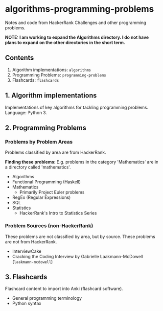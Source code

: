 # algorithms-programming-problems
Notes and code from HackerRank Challenges and other programming problems.

**NOTE: I am working to expand the Algorithms directory. I do not have plans to expand on the other directories in the short term.**

## Contents

1. Algorithm implementations: `algorithms`
2. Programming Problems: `programming-problems`
3. Flashcards: `flashcards`

## 1. Algorithm implementations

Implementations of key algorithms for tackling programming problems. Language: Python 3.

## 2. Programming Problems

### Problems by Problem Areas
Problems classified by area are from HackerRank. 

**Finding these problems**: E.g. problems in the category 'Mathematics' are in a directory called 'mathematics'.
* Algorithms
* Functional Programming (Haskell)
* Mathematics
  * Primarily Project Euler problems
* RegEx (Regular Expressions)
* SQL
* Statistics 
  * HackerRank's Intro to Statistics Series

### Problem Sources (non-HackerRank)
These problems are not classified by area, but by source. These problems are not from HackerRank.
* InterviewCake
* Cracking the Coding Interview by Gabrielle Laakmann-McDowell (`laakmann-mcdowell`)

## 3. Flashcards
Flashcard content to import into Anki (flashcard software).

* General programming terminology
* Python syntax
